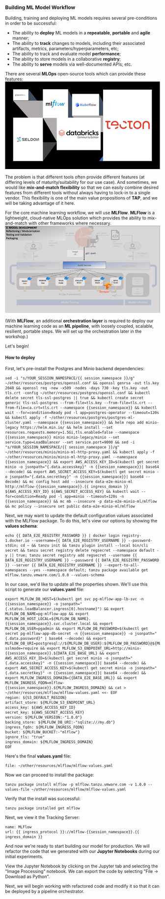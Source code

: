 ### Building ML Model Workflow

Building, training and deploying ML models requires several pre-conditions in order to be successful:
* The ability to **deploy** ML models in a **repeatable**, **portable** and **agile** manner;
* The ability to **track** changes to models, including their associated artifacts, metrics, parameters/hyperparameters, etc;
* The ability to track and evaluate model **performance**;
* The ability to store models in a collaborative **registry**;
* The ability to **serve** models via well-documented APIs; etc.

There are several **MLOps** open-source tools which can provide these features:
![MLOps - Different Frameworks](images/different-mlops-frameworks.jpg)

The problem is that different tools often provide different features (at differing levels of maturity/suitability for our use case). 
And sometimes, we would like **mix-and-match flexibility** so that we can easily combine desired features from different tools 
without always having to lock-in to a single vendor. This flexibility is one of the main value propositions of **TAP**, and 
we will be taking advantage of it here.

For the core machine learning workflow, we will use **MLFlow**. **MLFlow** is a lightweight, cloud-native MLOps solution
which provides the ability to mix-and-match with other frameworks where necessary. 
![MLOps - Experimentation](images/mlops-model.jpg)

(With **MLFlow**, an additional **orchestration layer** is required to deploy our machine learning code as 
an **ML pipeline**, with loosely coupled, scalable, resilient, portable steps.
We will set up the orchestration later in the workshop.)

Let's begin!

#### How to deploy

First, let's pre-install the Postgres and Minio backend dependencies:
```execute
sed -i "s/YOUR_SESSION_NAMESPACE/{{ session_namespace }}/g" ~/other/resources/postgres/openssl.conf && openssl genrsa -out tls.key 2048 && openssl req -new -x509 -nodes -days 730 -key tls.key -out tls.crt -config ~/other/resources/postgres/openssl.conf && kubectl delete secret tls-ssl-postgres || true && kubectl create secret generic tls-ssl-postgres --from-file=tls.key --from-file=tls.crt --from-file=ca.crt=tls.crt --namespace {{session_namespace}} && kubectl wait --for=condition=Ready pod -l app=postgres-operator --timeout=120s && kubectl apply -f ~/other/resources/postgres/postgres-ml-cluster.yaml --namespace {{session_namespace}} && helm repo add minio-legacy https://helm.min.io/ && helm install --set resources.requests.memory=1.5Gi,tls.enabled=false --namespace {{session_namespace}} minio minio-legacy/minio --set service.type=LoadBalancer --set service.port=9000 && sed -i "s/YOUR_SESSION_NAMESPACE/{{ session_namespace }}/g" ~/other/resources/minio/minio-ml-http-proxy.yaml && kubectl apply -f ~/other/resources/minio/minio-ml-http-proxy.yaml --namespace {{session_namespace}} && export AWS_ACCESS_KEY_ID=$(kubectl get secret minio -o jsonpath="{.data.accesskey}" -n {{session_namespace}}| base64 --decode) && export AWS_SECRET_ACCESS_KEY=$(kubectl get secret minio -o jsonpath="{.data.secretkey}" -n {{session_namespace}}| base64 --decode) && mc config host add --insecure data-e2e-minio-ml http://mlflow-{{session_namespace}}.{{ ingress_domain }} ${AWS_ACCESS_KEY_ID} ${AWS_SECRET_ACCESS_KEY} && kubectl wait --for=condition=Ready pod -l app=minio --timeout=120s -n {{session_namespace}} && mc mb --insecure -p data-e2e-minio-ml/mlflow && mc policy --insecure set public data-e2e-minio-ml/mlflow 
```

Next, we may want to update the default configuration values associated with the MLFlow package.
To do this, let's view our options by showing the **values schema**:
```execute
echo {{ DATA_E2E_REGISTRY_PASSWORD }} | docker login registry-1.docker.io --username={{ DATA_E2E_REGISTRY_USERNAME }} --password-stdin; cd ~ && tanzu init && tanzu plugin install --local bin/cli secret && tanzu secret registry delete regsecret --namespace default -y || true; tanzu secret registry add regsecret --username {{ DATA_E2E_REGISTRY_USERNAME }} --password {{ DATA_E2E_REGISTRY_PASSWORD }} --server {{ DATA_E2E_REGISTRY_USERNAME }} --export-to-all-namespaces --yes --namespace default; tanzu package available get mlflow.tanzu.vmware.com/1.0.0 --values-schema
```

In our case, we'd like to update all the properties shown.
We'll use this script to generate our **values.yaml** file:
```execute
export MLFLOW_DB_HOST=$(kubectl get svc pg-mlflow-app-lb-svc -n {{session_namespace}} -o jsonpath="{.status.loadBalancer.ingress[0].hostname}") && export MLFLOW_DB_NAME=pg-mlflow-app && export MLFLOW_DB_HOST_LOCAL=${MLFLOW_DB_NAME}.{{session_namespace}}.svc.cluster.local && export MLFLOW_DB_USER=pgadmin && export MLFLOW_DB_PASSWORD=$(kubectl get secret pg-mlflow-app-db-secret -n {{session_namespace}} -o jsonpath="{.data.password}" | base64 --decode) && export MLFLOW_DB_URI=postgresql://${MLFLOW_DB_USER}:${MLFLOW_DB_PASSWORD}@${MLFLOW_DB_HOST_LOCAL}:5432/${MLFLOW_DB_NAME}?sslmode=require && export MLFLOW_S3_ENDPOINT_URL=http://minio-{{session_namespace}}.${DATA_E2E_BASE_URL} && export AWS_ACCESS_KEY_ID=$(kubectl get secret minio -o jsonpath="{.data.accesskey}" -n {{session_namespace}}| base64 --decode) && export AWS_SECRET_ACCESS_KEY=$(kubectl get secret minio -o jsonpath="{.data.secretkey}" -n {{session_namespace}}| base64 --decode) && export MLFLOW_INGRESS_DOMAIN={{DATA_E2E_BASE_URL}} && export MLFLOW_INGRESS_FQDN=mlflow-{{session_namespace}}.${MLFLOW_INGRESS_DOMAIN} && cat > ~/other/resources/mlflow/mlflow-values.yaml <<- EOF
region: ${S3_DEFAULT_REGION}
artifact_store: ${MLFLOW_S3_ENDPOINT_URL}
access_key: ${AWS_ACCESS_KEY_ID}
secret_key: ${AWS_SECRET_ACCESS_KEY}
version: ${MLFLOW_VERSION:-"1.0.0"}
backing_store: ${MLFLOW_DB_URI:-"sqlite:///my.db"}
ingress_fqdn: ${MLFLOW_INGRESS_FQDN}
bucket: ${MLFLOW_BUCKET:-"mlflow"}
ignore_tls: "true"
ingress_domain: ${MLFLOW_INGRESS_DOMAIN}
EOF
```

Here's the final **values.yaml** file:
```editor:open-file
file: ~/other/resources/mlflow/mlflow-values.yaml
```

Now we can proceed to install the package:
```execute
tanzu package install mlflow -p mlflow.tanzu.vmware.com -v 1.0.0 --values-file ~/other/resources/mlflow/mlflow-values.yaml
```

Verify that the install was successful:
```execute
tanzu package installed get mlflow
```

Next, we view it the Tracking Server:
```dashboard:create-dashboard
name: MLFlow
url: {{ ingress_protocol }}://mlflow-{{session_namespace}}.{{ ingress_domain }}
```

And now we're ready to start building our model for production.
We will refactor the code that we generated with our **Jupyter Notebooks** during our initial experiments.

View the Jupyter Notebook by clicking on the Jupyter tab and selecting the "Image Processing" notebook.
We can export the code by selecting "File -> Download as Python".

Next, we will begin working with refactored code and modify it so that it can be deployed by a pipeline orchestrator.






